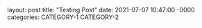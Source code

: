layout: post
title: "Testing Post"
date: 2021-07-07 10:47:00 -0000
categories: CATEGORY-1 CATEGORY-2
